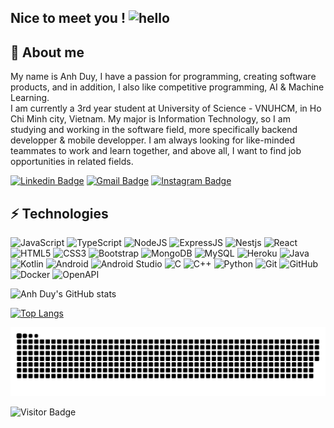 ## Nice to meet you ! ![hello](https://user-images.githubusercontent.com/84486806/189020554-199e4df5-63f9-406b-a9cb-29c0fbe7e67c.gif)


## 🤗 About me

My name is Anh Duy, I have a passion for programming, creating software products, and in addition, I also like competitive programming, AI & Machine Learning.  
I am currently a 3rd year student at University of Science - VNUHCM, in Ho Chi Minh city, Vietnam. My major is Information Technology, so I am studying and working in the software field, more specifically backend developper & mobile developper. I am always looking for like-minded teammates to work and learn together, and above all, I want to find job opportunities in related fields.

[![Linkedin Badge](https://img.shields.io/badge/-nguyentrananhduy-007FFF?style=flat-square&logo=Linkedin&logoColor=white&link=https://www.linkedin.com/in/nguyentrananhduy/)](https://www.linkedin.com/in/nguyentrananhduy/)
[![Gmail Badge](https://img.shields.io/badge/-anhduydp123@gmail.com-red?style=flat-square&logo=Gmail&logoColor=white&link=mailto:anhduydp123@gmail.com)](mailto:anhduydp123@gmail.com)
[![Instagram Badge](https://img.shields.io/badge/-anhduy.nguyentran.48-0039a6?style=flat-square&logo=facebook&logoColor=white&link=https://facebook.com/anhduy.nguyentran.48/)](https://facebook.com/anhduy.nguyentran.48)


## ⚡ Technologies

![JavaScript](https://img.shields.io/badge/-JavaScript-black?style=flat-square&logo=javascript)
![TypeScript](https://img.shields.io/badge/-TypeScript-black?style=flat-square&logo=typescript)
![NodeJS](https://img.shields.io/badge/-NodeJS-black?style=flat-square&logo=Node.js)
![ExpressJS](https://img.shields.io/badge/-ExpressJS-black?style=flat-square&logo=express)
![Nestjs](https://img.shields.io/badge/-NestJS-black?style=flat-square&logo=nestjs)
![React](https://img.shields.io/badge/-React-black?style=flat-square&logo=react)
![HTML5](https://img.shields.io/badge/-HTML5-E34F26?style=flat-square&logo=html5&logoColor=white)
![CSS3](https://img.shields.io/badge/-CSS3-1572B6?style=flat-square&logo=css3)
![Bootstrap](https://img.shields.io/badge/-Bootstrap-563D7C?style=flat-square&logo=bootstrap)
![MongoDB](https://img.shields.io/badge/-MongoDB-black?style=flat-square&logo=mongodb)
![MySQL](https://img.shields.io/badge/-MySQL-black?style=flat-square&logo=mysql)
![Heroku](https://img.shields.io/badge/-Heroku-430098?style=flat-square&logo=heroku)
![Java](https://img.shields.io/badge/-Java-E34F26?style=flat-square&logo=java)
![Kotlin](https://img.shields.io/badge/-Kotlin-black?style=flat-square&logo=kotlin)
![Android](https://img.shields.io/badge/-Android-black?style=flat-square&logo=android)
![Android Studio](https://img.shields.io/badge/-AndroidStudio-black?style=flat-square&logo=androidstudio)
![C](https://img.shields.io/badge/-C-00599C?style=flat-square&logo=c)
![C++](https://img.shields.io/badge/-C++-00599C?style=flat-square&logo=cplusplus)
![Python](https://img.shields.io/badge/-Python-ffdf00?style=flat-square&logo=Python)
![Git](https://img.shields.io/badge/-Git-black?style=flat-square&logo=git)
![GitHub](https://img.shields.io/badge/-GitHub-181717?style=flat-square&logo=github)
![Docker](https://img.shields.io/badge/-Docker-181717?style=flat-square&logo=docker)
![OpenAPI](https://img.shields.io/badge/-OpenAPI-181717?style=flat-square&logo=openapiinitiative)


![Anh Duy's GitHub stats](https://github-readme-stats.vercel.app/api?username=Anhduy-git&show_icons=true&theme=tokyonight)

[![Top Langs](https://github-readme-stats.vercel.app/api/top-langs/?username=Anhduy-git&langs_count=8)](https://github.com/anuraghazra/github-readme-stats)

![snake gif](https://github.com/Anhduy-git/Anhduy-git/blob/output/github-contribution-grid-snake.svg)

![Visitor Badge](https://api.visitorbadge.io/api/visitors?path=https%3A%2F%2Fgithub.com%2FAnhduy-git%2FAnhduy-git&countColor=%230096ff&style=default)
